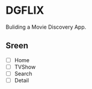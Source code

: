 # DGFLIX

Buliding a Movie Discovery App.

## Sreen

- [ ] Home
- [ ] TVShow
- [ ] Search
- [ ] Detail
